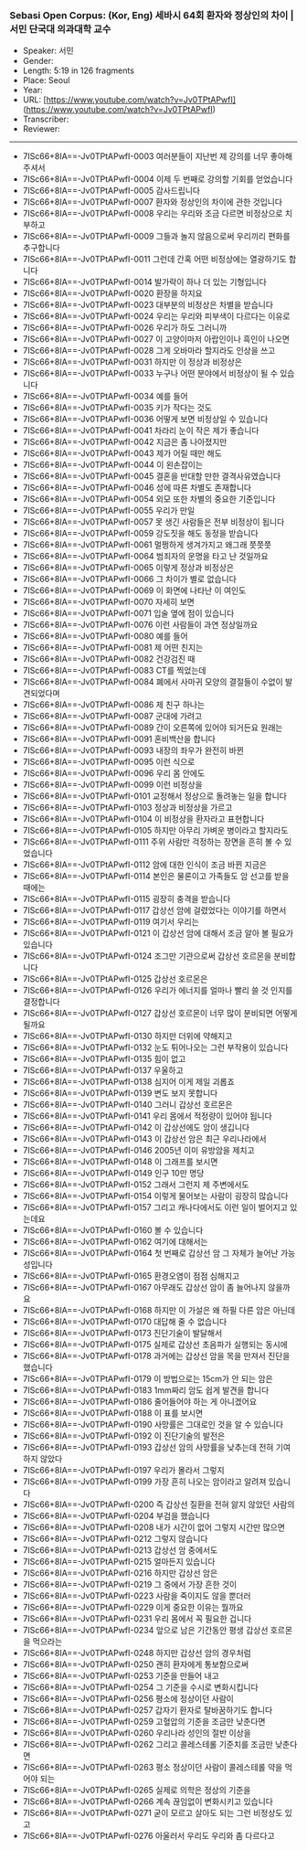 ### Sebasi Open Corpus: (Kor, Eng) 세바시 64회 환자와 정상인의 차이 | 서민 단국대 의과대학 교수

- Speaker: 서민 
- Gender: 
- Length: 5:19 in 126 fragments
- Place: Seoul
- Year: 
- URL: [https://www.youtube.com/watch?v=Jv0TPtAPwfI] (https://www.youtube.com/watch?v=Jv0TPtAPwfI)
- Transcriber: 
- Reviewer: 

---

- 7ISc66+8IA==-Jv0TPtAPwfI-0003 여러분들이 지난번 제 강의를 너무 좋아해주셔서
- 7ISc66+8IA==-Jv0TPtAPwfI-0004 이제 두 번째로 강의할 기회를 얻었습니다
- 7ISc66+8IA==-Jv0TPtAPwfI-0005 감사드립니다
- 7ISc66+8IA==-Jv0TPtAPwfI-0007 환자와 정상인의 차이에 관한 것입니다
- 7ISc66+8IA==-Jv0TPtAPwfI-0008 우리는 우리와 조금 다르면 비정상으로 치부하고
- 7ISc66+8IA==-Jv0TPtAPwfI-0009 그들과 놀지 않음으로써 우리끼리 편화를 추구합니다
- 7ISc66+8IA==-Jv0TPtAPwfI-0011 그런데 간혹 어떤 비정상에는 열광하기도 합니다
- 7ISc66+8IA==-Jv0TPtAPwfI-0014 발가락이 하나 더 있는 기형입니다
- 7ISc66+8IA==-Jv0TPtAPwfI-0020 환장을 하지요
- 7ISc66+8IA==-Jv0TPtAPwfI-0023 대부분의 비정상은 차별을 받습니다
- 7ISc66+8IA==-Jv0TPtAPwfI-0024 우리는 우리와 피부색이 다르다는 이유로
- 7ISc66+8IA==-Jv0TPtAPwfI-0026 우리가 하도 그러니까
- 7ISc66+8IA==-Jv0TPtAPwfI-0027 이 고양이마저 아랍인이나 흑인이 나오면
- 7ISc66+8IA==-Jv0TPtAPwfI-0028 그게 오바마라 할지라도 인상을 쓰고
- 7ISc66+8IA==-Jv0TPtAPwfI-0031 하지만 이 정상과 비정상은
- 7ISc66+8IA==-Jv0TPtAPwfI-0033 누구나 어떤 분야에서 비정상이 될 수 있습니다
- 7ISc66+8IA==-Jv0TPtAPwfI-0034 예를 들어
- 7ISc66+8IA==-Jv0TPtAPwfI-0035 키가 작다는 것도
- 7ISc66+8IA==-Jv0TPtAPwfI-0036 어떻게 보면 비정상일 수 있습니다
- 7ISc66+8IA==-Jv0TPtAPwfI-0041 차라리 눈이 작은 제가 좋습니다
- 7ISc66+8IA==-Jv0TPtAPwfI-0042 지금은 좀 나아졌지만
- 7ISc66+8IA==-Jv0TPtAPwfI-0043 제가 어릴 때만 해도
- 7ISc66+8IA==-Jv0TPtAPwfI-0044 이 왼손잡이는
- 7ISc66+8IA==-Jv0TPtAPwfI-0045 결혼을 반대할 만한 결격사유였습니다
- 7ISc66+8IA==-Jv0TPtAPwfI-0046 성에 따른 차별도 존재합니다
- 7ISc66+8IA==-Jv0TPtAPwfI-0054 외모 또한 차별의 중요한 기준입니다
- 7ISc66+8IA==-Jv0TPtAPwfI-0055 우리가 만일
- 7ISc66+8IA==-Jv0TPtAPwfI-0057 못 생긴 사람들은 전부 비정상이 됩니다
- 7ISc66+8IA==-Jv0TPtAPwfI-0059 강도짓을 해도 동정을 받습니다
- 7ISc66+8IA==-Jv0TPtAPwfI-0061 멀쩡하게 생겨가지고 왜그래 쯧쯧쯧
- 7ISc66+8IA==-Jv0TPtAPwfI-0064 범죄자의 운명을 타고 난 것일까요
- 7ISc66+8IA==-Jv0TPtAPwfI-0065 이렇게 정상과 비정상은
- 7ISc66+8IA==-Jv0TPtAPwfI-0066 그 차이가 별로 없습니다
- 7ISc66+8IA==-Jv0TPtAPwfI-0069 이 화면에 나타난 이 여인도
- 7ISc66+8IA==-Jv0TPtAPwfI-0070 자세히 보면
- 7ISc66+8IA==-Jv0TPtAPwfI-0071 입술 옆에 점이 있습니다
- 7ISc66+8IA==-Jv0TPtAPwfI-0076 이런 사람들이 과연 정상일까요
- 7ISc66+8IA==-Jv0TPtAPwfI-0080 예를 들어
- 7ISc66+8IA==-Jv0TPtAPwfI-0081 제 어떤 친지는
- 7ISc66+8IA==-Jv0TPtAPwfI-0082 건강검진 때
- 7ISc66+8IA==-Jv0TPtAPwfI-0083 CT를 찍었는데
- 7ISc66+8IA==-Jv0TPtAPwfI-0084 폐에서 사마귀 모양의 결절들이 수없이 발견되었다며
- 7ISc66+8IA==-Jv0TPtAPwfI-0086 제 친구 하나는
- 7ISc66+8IA==-Jv0TPtAPwfI-0087 군대에 가려고
- 7ISc66+8IA==-Jv0TPtAPwfI-0089 간이 오른쪽에 있어야 되거든요 원래는
- 7ISc66+8IA==-Jv0TPtAPwfI-0091 혼비백산을 합니다
- 7ISc66+8IA==-Jv0TPtAPwfI-0093 내장의 좌우가 완전히 바뀐
- 7ISc66+8IA==-Jv0TPtAPwfI-0095 이런 식으로
- 7ISc66+8IA==-Jv0TPtAPwfI-0096 우리 몸 안에도
- 7ISc66+8IA==-Jv0TPtAPwfI-0099 이런 비정상을
- 7ISc66+8IA==-Jv0TPtAPwfI-0101 교정해서 정상으로 돌려놓는 일을 합니다
- 7ISc66+8IA==-Jv0TPtAPwfI-0103 정상과 비정상을 가르고
- 7ISc66+8IA==-Jv0TPtAPwfI-0104 이 비정상을 환자라고 표현합니다
- 7ISc66+8IA==-Jv0TPtAPwfI-0105 하지만 아무리 가벼운 병이라고 할지라도
- 7ISc66+8IA==-Jv0TPtAPwfI-0111 주위 사람만 걱정하는 장면을 흔히 볼 수 있었습니다
- 7ISc66+8IA==-Jv0TPtAPwfI-0112 암에 대한 인식이 조금 바뀐 지금은
- 7ISc66+8IA==-Jv0TPtAPwfI-0114 본인은 물론이고 가족들도 암 선고를 받을 때에는
- 7ISc66+8IA==-Jv0TPtAPwfI-0115 굉장히 충격을 받습니다
- 7ISc66+8IA==-Jv0TPtAPwfI-0117 갑상선 암에 걸렸었다는 이야기를 하면서
- 7ISc66+8IA==-Jv0TPtAPwfI-0119 여기서 우리는
- 7ISc66+8IA==-Jv0TPtAPwfI-0121 이 갑상선 암에 대해서 조금 알아 볼 필요가 있습니다
- 7ISc66+8IA==-Jv0TPtAPwfI-0124 조그만 기관으로써 갑상선 호르몬을 분비합니다
- 7ISc66+8IA==-Jv0TPtAPwfI-0125 갑상선 호르몬은
- 7ISc66+8IA==-Jv0TPtAPwfI-0126 우리가 에너지를 얼마나 빨리 쓸 것 인지를 결정합니다
- 7ISc66+8IA==-Jv0TPtAPwfI-0127 갑상선 호르몬이 너무 많이 분비되면 어떻게 될까요
- 7ISc66+8IA==-Jv0TPtAPwfI-0130 하지만 더위에 약해지고
- 7ISc66+8IA==-Jv0TPtAPwfI-0132 눈도 튀어나오는 그런 부작용이 있습니다
- 7ISc66+8IA==-Jv0TPtAPwfI-0135 힘이 없고
- 7ISc66+8IA==-Jv0TPtAPwfI-0137 우울하고
- 7ISc66+8IA==-Jv0TPtAPwfI-0138 심지어 이게 제일 괴롭죠
- 7ISc66+8IA==-Jv0TPtAPwfI-0139 변도 보지 못합니다
- 7ISc66+8IA==-Jv0TPtAPwfI-0140 그러니 갑상선 호르몬은
- 7ISc66+8IA==-Jv0TPtAPwfI-0141 우리 몸에서 적정량이 있어야 됩니다
- 7ISc66+8IA==-Jv0TPtAPwfI-0142 이 갑상선에도 암이 생깁니다
- 7ISc66+8IA==-Jv0TPtAPwfI-0143 이 갑상선 암은 최근 우리나라에서
- 7ISc66+8IA==-Jv0TPtAPwfI-0146 2005년 이미 유방암을 제치고
- 7ISc66+8IA==-Jv0TPtAPwfI-0148 이 그래프를 보시면
- 7ISc66+8IA==-Jv0TPtAPwfI-0149 인구 10만 명당
- 7ISc66+8IA==-Jv0TPtAPwfI-0152 그래서 그런지 제 주변에서도
- 7ISc66+8IA==-Jv0TPtAPwfI-0154 이렇게 물어보는 사람이 굉장히 많습니다
- 7ISc66+8IA==-Jv0TPtAPwfI-0157 그리고 캐나다에서도 이런 일이 벌어지고 있는데요
- 7ISc66+8IA==-Jv0TPtAPwfI-0160 볼 수 있습니다
- 7ISc66+8IA==-Jv0TPtAPwfI-0162 여기에 대해서는
- 7ISc66+8IA==-Jv0TPtAPwfI-0164 첫 번째로 갑상선 암 그 자체가 늘어난 가능성입니다
- 7ISc66+8IA==-Jv0TPtAPwfI-0165 환경오염이 점점 심해지고
- 7ISc66+8IA==-Jv0TPtAPwfI-0167 아무래도 갑상선 암이 좀 늘어나지 않을까요
- 7ISc66+8IA==-Jv0TPtAPwfI-0168 하지만 이 가설은 왜 하필 다른 암은 아닌데
- 7ISc66+8IA==-Jv0TPtAPwfI-0170 대답해 줄 수 없습니다
- 7ISc66+8IA==-Jv0TPtAPwfI-0173 진단기술이 발달해서
- 7ISc66+8IA==-Jv0TPtAPwfI-0175 실제로 갑상선 초음파가 실행되는 동시에
- 7ISc66+8IA==-Jv0TPtAPwfI-0178 과거에는 갑상선 암을 목을 만져서 진단을 했습니다
- 7ISc66+8IA==-Jv0TPtAPwfI-0179 이 방법으로는 15cm가 안 되는 암은
- 7ISc66+8IA==-Jv0TPtAPwfI-0183 1mm짜리 암도 쉽게 발견을 합니다
- 7ISc66+8IA==-Jv0TPtAPwfI-0186 줄어들어야 하는 게 아니겠어요
- 7ISc66+8IA==-Jv0TPtAPwfI-0188 이 표를 보시면
- 7ISc66+8IA==-Jv0TPtAPwfI-0190 사망률은 그대로인 것을 알 수 있습니다
- 7ISc66+8IA==-Jv0TPtAPwfI-0192 이 진단기술의 발전은
- 7ISc66+8IA==-Jv0TPtAPwfI-0193 갑상선 암의 사망률을 낮추는데 전혀 기여하지 않았다
- 7ISc66+8IA==-Jv0TPtAPwfI-0197 우리가 몰라서 그렇지
- 7ISc66+8IA==-Jv0TPtAPwfI-0199 가장 흔히 나오는 암이라고 알려져 있습니다
- 7ISc66+8IA==-Jv0TPtAPwfI-0200 즉 갑상선 질환을 전혀 앓지 않았던 사람의
- 7ISc66+8IA==-Jv0TPtAPwfI-0204 부검을 했습니다
- 7ISc66+8IA==-Jv0TPtAPwfI-0208 내가 시간이 없어 그렇지 시간만 많으면
- 7ISc66+8IA==-Jv0TPtAPwfI-0212 그렇지 않습니다
- 7ISc66+8IA==-Jv0TPtAPwfI-0213 갑상선 암 중에서도
- 7ISc66+8IA==-Jv0TPtAPwfI-0215 얼마든지 있습니다
- 7ISc66+8IA==-Jv0TPtAPwfI-0216 하지만 갑상선 암은
- 7ISc66+8IA==-Jv0TPtAPwfI-0219 그 중에서 가장 흔한 것이
- 7ISc66+8IA==-Jv0TPtAPwfI-0223 사람을 죽이지도 않을 뿐더러
- 7ISc66+8IA==-Jv0TPtAPwfI-0229 이게 중요한 이유는 뭘까요
- 7ISc66+8IA==-Jv0TPtAPwfI-0231 우리 몸에서 꼭 필요한 겁니다
- 7ISc66+8IA==-Jv0TPtAPwfI-0234 앞으로 남은 기간동안 평생 갑상선 호르몬을 먹으라는
- 7ISc66+8IA==-Jv0TPtAPwfI-0248 하지만 갑상선 암의 경우처럼
- 7ISc66+8IA==-Jv0TPtAPwfI-0250 괜히 환자에게 통보함으로써
- 7ISc66+8IA==-Jv0TPtAPwfI-0253 기준을 만들어 내고
- 7ISc66+8IA==-Jv0TPtAPwfI-0254 그 기준을 수시로 변화시킵니다
- 7ISc66+8IA==-Jv0TPtAPwfI-0256 평소에 정상이던 사람이
- 7ISc66+8IA==-Jv0TPtAPwfI-0257 갑자기 환자로 탈바꿈하기도 합니다
- 7ISc66+8IA==-Jv0TPtAPwfI-0259 고혈압의 기준을 조금만 낮춘다면
- 7ISc66+8IA==-Jv0TPtAPwfI-0260 우리나라 성인의 절반 이상을
- 7ISc66+8IA==-Jv0TPtAPwfI-0262 그리고 콜레스테롤 기준치를 조금만 낮춘다면
- 7ISc66+8IA==-Jv0TPtAPwfI-0263 평소 정상이던 사람이 콜레스테롤 약을 먹어야 되는
- 7ISc66+8IA==-Jv0TPtAPwfI-0265 실제로 의학은 정상의 기준을
- 7ISc66+8IA==-Jv0TPtAPwfI-0266 계속 끊임없이 변화시키고 있습니다
- 7ISc66+8IA==-Jv0TPtAPwfI-0271 굳이 모르고 살아도 되는 그런 비정상도 있고
- 7ISc66+8IA==-Jv0TPtAPwfI-0276 아울러서 우리도 우리와 좀 다르다고
